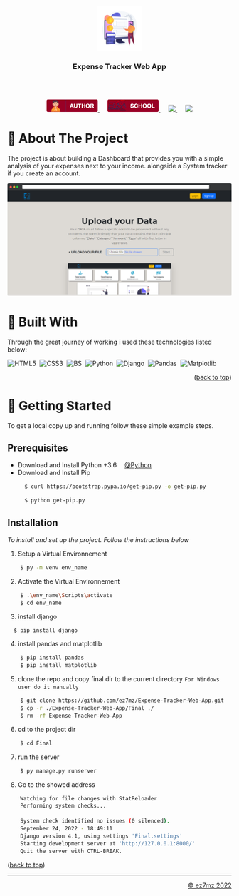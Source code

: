 <!-- PROJECT HEADER -->
<div align="center" id="top">
    <a href="">
    <img src="./srcs/assets/exp-banner.png" alt="Logo" width="100">
    </a>
    <h3 align="center">Expense Tracker Web App</h3>
    <br />
    <br />
    <p align="center">
        <a href="https://ez7mz.me" target="_blank">
                <img src="./srcs/assets/badge-author.png" alt="School">
        </a>&emsp;
        <a href="https://ensak.usms.ac.ma/ensak/" target="_blank">
                <img src="./srcs/assets/badge-school.png" alt="School">
        </a>&emsp;
        <a href="https://www.linkedin.com/in/ez7mz/" target="_blank">
            <img src="https://img.shields.io/badge/linkedin-%230077B5.svg?style=for-the-badge&logo=linkedin&logoColor=white">
        </a>&emsp;
        <a href="https://www.instagram.com/ez7m.z/" target="_blank">
            <img src="https://img.shields.io/badge/Instagram-%23E4405F.svg?style=for-the-badge&logo=Instagram&logoColor=white">
        </a>
    </p>
</div>

<!-- ABOUT THE PROJECT -->
# 📄 About The Project
The project is about building a Dashboard that provides you with a simple analysis of your expenses next to your income. alongside a System tracker if you create an account.

<img src="./srcs/view.png">

# 🧮 Built With

Through the great journey of working i used these technologies listed below:

![HTML5](https://img.shields.io/badge/HTML5-E34F26?style=for-the-badge&logo=html5&logoColor=white)
&nbsp;![CSS3](https://img.shields.io/badge/CSS3-1572B6?style=for-the-badge&logo=css3&logoColor=white)
&nbsp;![BS](https://img.shields.io/badge/Bootstrap-563D7C?style=for-the-badge&logo=bootstrap&logoColor=white)
&nbsp;![Python](https://img.shields.io/badge/python-3670A0?style=for-the-badge&logo=python&logoColor=ffdd54)
&nbsp;![Django](https://img.shields.io/badge/django-%23092E20.svg?style=for-the-badge&logo=django&logoColor=white)
&nbsp;![Pandas](https://img.shields.io/badge/pandas-%23150458.svg?style=for-the-badge&logo=pandas&logoColor=white)
&nbsp;![Matplotlib](https://img.shields.io/badge/Matplotlib-%23#ffffff.svg?style=for-the-badge&logo=Matplotlib&logoColor=white)

<p align="right">(<a href="#top">back to top</a>)</p>

<!-- GETTING STARTED -->
# 🏁 Getting Started

To get a local copy up and running follow these simple example steps.

## Prerequisites

- Download and Install Python +3.6 &emsp;[@Python](https://www.python.org/downloads/)
- Download and Install Pip
  ```sh
    $ curl https://bootstrap.pypa.io/get-pip.py -o get-pip.py
  ```
  ```sh
    $ python get-pip.py
  ```
## Installation

_To install and set up the project. Follow the instructions below_
1. Setup a Virtual Environnement
```sh
    $ py -m venv env_name
```
2. Activate the Virtual Environnement
```sh
    $ .\env_name\Scripts\activate
    $ cd env_name
```
3. install django
```sh
  $ pip install django
```
4. install pandas and matplotlib
```sh
    $ pip install pandas
    $ pip install matplotlib
```
5. clone the repo and copy final dir to the current directory `For Windows user do it manually`
```sh
    $ git clone https://github.com/ez7mz/Expense-Tracker-Web-App.git
    $ cp -r ./Expense-Tracker-Web-App/Final ./
    $ rm -rf Expense-Tracker-Web-App
```
6. cd to the project dir
```sh
    $ cd Final
```
7. run the server
```sh
    $ py manage.py runserver
```
8. Go to the showed address
```sh
    Watching for file changes with StatReloader
    Performing system checks...

    System check identified no issues (0 silenced).
    September 24, 2022 - 18:49:11
    Django version 4.1, using settings 'Final.settings'
    Starting development server at 'http://127.0.0.1:8000/'
    Quit the server with CTRL-BREAK.
```
<p align="left">(<a href="#top">back to top</a>)</p>

---
<p align="right">
    <a href="https://ez7mz.me/">&copy; ez7mz 2022</a>
</p>
